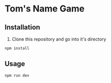 # Tom's Name Game

## Installation

1. Clone this repository and go into it's directory
```bash
npm install
```

## Usage

```bash
npm run dev
